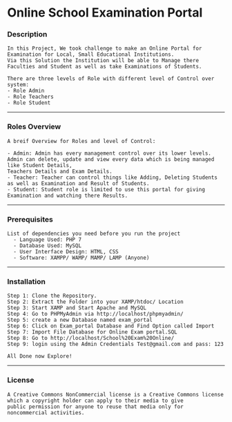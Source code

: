 # Online School Examination Portal

### Description
    In this Project, We took challenge to make an Online Portal for Examination for Local, Small Educational Institutions. 
    Via this Solution the Institution will be able to Manage there Faculties and Student as well as take Examinations of Students.

    There are three levels of Role with different level of Control over system:
    - Role Admin
    - Role Teachers
    - Role Student
  
---
### Roles Overview
    A breif Overview for Roles and level of Control:

    - Admin: Admin has every management control over its lower levels. 
    Admin can delete, update and view every data which is being managed like Student Details, 
    Teachers Details and Exam Details.
    - Teacher: Teacher can control things like Adding, Deleting Students 
    as well as Examination and Result of Students.
    - Student: Student role is limited to use this portal for giving
    Examination and watching there Results.

---
### Prerequisites
    List of dependencies you need before you run the project
      - Language Used: PHP 7
      - Database Used: MySQL
      - User Interface Design: HTML, CSS
      - Software: XAMPP/ WAMP/ MAMP/ LAMP (Anyone)

---
### Installation
    Step 1: Clone the Repository.
    Step 2: Extract the Folder into your XAMP/htdoc/ Location
    Step 3: Start XAMP and Start Apache and MySQL
    Step 4: Go to PHPMyAdmin via http://localhost/phpmyadmin/
    Step 5: create a new Database named exam_portal
    Step 6: Click on Exam_portal Database and Find Option called Import
    Step 7: Import File Database for Online Exam portal.SQL
    Step 8: Go to http://localhost/School%20Exam%20Online/
    Step 9: login using the Admin Credentials Test@gmail.com and pass: 123

    All Done now Explore!

---
### License 
    A Creative Commons NonCommercial license is a Creative Commons license 
    which a copyright holder can apply to their media to give 
    public permission for anyone to reuse that media only for noncommercial activities.